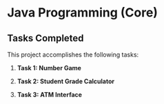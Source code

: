 # Java Programming (Core)

## Tasks Completed
This project accomplishes the following tasks:

1. **Task 1: Number Game**

2. **Task 2: Student Grade Calculator**

3. **Task 3: ATM Interface**
